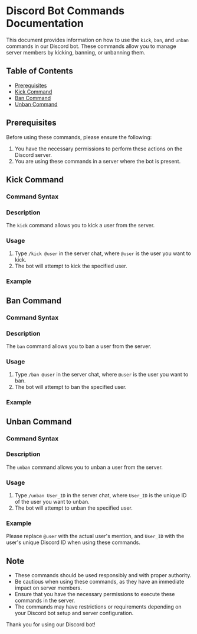 # Discord Bot Commands Documentation

This document provides information on how to use the `kick`, `ban`, and `unban` commands in our Discord bot. These commands allow you to manage server members by kicking, banning, or unbanning them.

## Table of Contents

- [Prerequisites](https://discordjs.guide/popular-topics/faq.html)
- [Kick Command](https://discordjs.guide/popular-topics/faq.html)
- [Ban Command](https://discordjs.guide/popular-topics/faq.html)
- [Unban Command](https://discordjs.guide/popular-topics/faq.html)

## Prerequisites

Before using these commands, please ensure the following:

1. You have the necessary permissions to perform these actions on the Discord server.
2. You are using these commands in a server where the bot is present.

## Kick Command

### Command Syntax


### Description

The `kick` command allows you to kick a user from the server.

### Usage

1. Type `/kick @user` in the server chat, where `@user` is the user you want to kick.
2. The bot will attempt to kick the specified user.

### Example


## Ban Command

### Command Syntax


### Description

The `ban` command allows you to ban a user from the server.

### Usage

1. Type `/ban @user` in the server chat, where `@user` is the user you want to ban.
2. The bot will attempt to ban the specified user.

### Example


## Unban Command

### Command Syntax


### Description

The `unban` command allows you to unban a user from the server.

### Usage

1. Type `/unban User_ID` in the server chat, where `User_ID` is the unique ID of the user you want to unban.
2. The bot will attempt to unban the specified user.

### Example


Please replace `@user` with the actual user's mention, and `User_ID` with the user's unique Discord ID when using these commands.

## Note

- These commands should be used responsibly and with proper authority.
- Be cautious when using these commands, as they have an immediate impact on server members.
- Ensure that you have the necessary permissions to execute these commands in the server.
- The commands may have restrictions or requirements depending on your Discord bot setup and server configuration.

Thank you for using our Discord bot!
